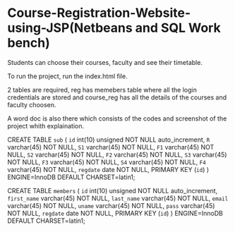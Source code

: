 # Course-Registration-Website-using-JSP(Netbeans and SQL Work bench)

Students can choose their courses, faculty and see their timetable.

To run the project, run the index.html file.

2 tables are required, reg has memebers table where all the login credentials are stored and course_reg has all the details of the courses and faculty choosen.

A word doc is also there which consists of the codes and screenshot of the project whith explaination.


CREATE TABLE `sub` (
  `id` int(10) unsigned NOT NULL auto_increment,
  `R` varchar(45) NOT NULL,
  `S1` varchar(45) NOT NULL,
  `F1` varchar(45) NOT NULL,
  `S2` varchar(45) NOT NULL,
  `F2` varchar(45) NOT NULL,
  `S3` varchar(45) NOT NULL,
  `F3` varchar(45) NOT NULL,
  `S4` varchar(45) NOT NULL,
  `F4` varchar(45) NOT NULL,
  `regdate` date NOT NULL,
  PRIMARY KEY  (`id`)
) ENGINE=InnoDB DEFAULT CHARSET=latin1;


CREATE TABLE `members` (
  `id` int(10) unsigned NOT NULL auto_increment,
  `first_name` varchar(45) NOT NULL,
  `last_name` varchar(45) NOT NULL,
  `email` varchar(45) NOT NULL,
  `uname` varchar(45) NOT NULL,
  `pass` varchar(45) NOT NULL,
  `regdate` date NOT NULL,
  PRIMARY KEY  (`id`)
) ENGINE=InnoDB DEFAULT CHARSET=latin1;
